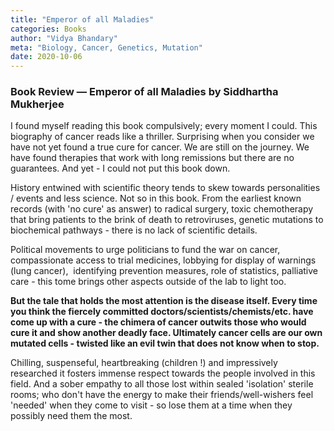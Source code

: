 ```yaml
---
title: "Emperor of all Maladies"
categories: Books
author: "Vidya Bhandary"
meta: "Biology, Cancer, Genetics, Mutation"
date: 2020-10-06
---
```


### Book Review — Emperor of all Maladies by Siddhartha Mukherjee

I found myself reading this book compulsively; every moment I could. This biography of cancer reads like a thriller. Surprising when you consider we have not yet found a true cure for cancer. We are still on the journey. We have found therapies that work with long remissions but there are no guarantees. And yet - I could not put this book down.

History entwined with scientific theory tends to skew towards personalities / events and less science. Not so in this book. From the earliest known records (with 'no cure' as answer) to radical surgery, toxic chemotherapy that bring patients to the brink of death to retroviruses, genetic mutations to biochemical pathways - there is no lack of scientific details.

Political movements to urge politicians to fund the war on cancer, compassionate access to trial medicines, lobbying for display of warnings (lung cancer),  identifying prevention measures, role of statistics, palliative care - this tome brings other aspects outside of the lab to light too.

**But the tale that holds the most attention is the disease itself. Every time you think the fiercely committed doctors/scientists/chemists/etc. have come up with a cure - the chimera of cancer outwits those who would cure it and show another deadly face. Ultimately cancer cells are our own mutated cells - twisted like an evil twin that does not know when to stop.**

Chilling, suspenseful, heartbreaking (children !) and impressively researched it fosters immense respect towards the people involved in this field. And a sober empathy to all those lost within sealed 'isolation' sterile rooms; who don't have the energy to make their friends/well-wishers feel 'needed' when they come to visit - so lose them at a time when they possibly need them the most.

